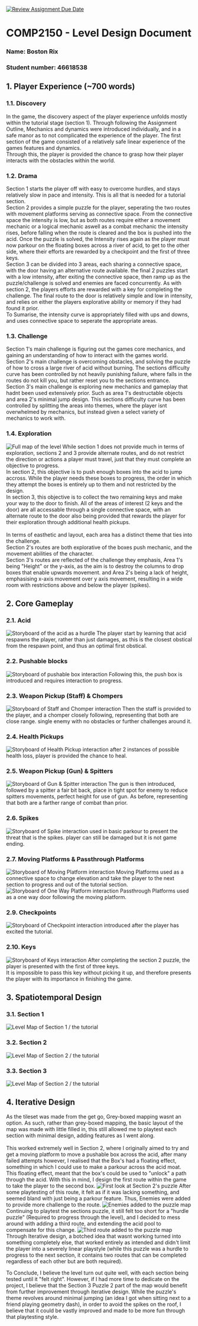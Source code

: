 [![Review Assignment Due Date](https://classroom.github.com/assets/deadline-readme-button-24ddc0f5d75046c5622901739e7c5dd533143b0c8e959d652212380cedb1ea36.svg)](https://classroom.github.com/a/YyUO0xtt)
# COMP2150  - Level Design Document
### Name: Boston Rix
### Student number: 46618538


## 1. Player Experience (~700 words)
### 1.1. Discovery
In the game, the discovery aspect of the player experience unfolds mostly within the tutorial stage (section 1). Through following the Assignment Outline, Mechanics and dynamics were introduced individually, and in a safe manor as to not complicated the experience of the player. The first section of the game consisted of a relatively safe linear experience of the games features and dynamics.<br>
Through this, the player is provided the chance to grasp how their player interacts with the obstacles within the world.

### 1.2. Drama
Section 1 starts the player off with easy to overcome hurdles, and stays relatively slow in pace and intensity. This is all that is needed for a tutorial section. <br>
Section 2 provides a simple puzzle for the player, seperating the two routes with movement platforms serving as connective space. From the connective space the intensity is low, but as both routes require either a movement mechanic or a logical mechanic aswell as a combat mechanic the intensity rises, before falling when the route is cleared and the box is pushed into the acid. Once the puzzle is solved, the Intensity rises again as the player must now parkour on the floating boxes across a river of acid, to get to the other side, where their efforts are rewarded by a checkpoint and the first of three keys.<br>
Section 3 can be divided into 3 areas, each sharing a connective space, with the door having an alternative route available. the final 2 puzzles start with a low intensity, after exiting the connective space, then ramp up as the puzzle/challenge is solved and enemies are faced concurrently. As with section 2, the players efforts are rewarded with a key for completing the challenge.
The final route to the door is relatively simple and low in intensity, and relies on either the players explorative ability or memory if they had found it prior. <br>
To Sumarise, the intensity curve is appropriately filled with ups and downs, and uses connective space to seperate the appropriate areas.

### 1.3. Challenge
Section 1's main challenge is figuring out the games core mechanics, and gaining an understanding of how to interact with the games world. <br>
Section 2's main challenge is overcoming obstacles, and solving the puzzle of how to cross a large river of acid without burning. The sections difficulty curve has been controlled by not heavily punishing failure, where falls in the routes do not kill you, but rather reset you to the sections entrance.<br>
Section 3's main challenge is exploring new mechanics and gameplay that hadnt been used extensively prior. Such as area 1's destructable objects and area 2's minimal jump design. This sections difficulty curve has been controlled by splitting the areas into themes, where the player isnt overwhelmed by mechanics, but instead given a select variety of mechanics to work with. <br>

### 1.4. Exploration
![Full map of the level](DocImages/FullMap.png)
While section 1 does not provide much in terms of exploration, sections 2 and 3 provide alternate routes, and do not restrict the direction or actions a player must travel, just that they must complete an objective to progress. <br>
In section 2, this objective is to push enough boxes into the acid to jump accross. While the player needs these boxes to progress, the order in which they attempt the boxes is entirely up to them and not restricted by the design. <br>
In section 3, this objective is to collect the two remaining keys and make your way to the door to finish. All of the areas of interest (2 keys and the door) are all accessable through a single connective space, with an alternate route to the door also being provided that rewards the player for their exploration through additional health pickups. <br>
<br>
In terms of easthetic and layout, each area has a distinct theme that ties into the challenge. <br>
Section 2's routes are both explorative of the boxes push mechanic, and the movement abilities of the character. <br>
Section 3's routes are reflected of the challenge they emphasis, Area 1's being "Height" or the y-axis, as the aim is to destroy the columns to drop boxes that enable upwards movement. and Area 2's being a lack of height, emphasising x-axis movement over y axis movement, resulting in a wide room with restrictions above and below the player (spikes). <br>


## 2. Core Gameplay
### 2.1. Acid
![Storyboard of the acid as a hurdle](DocImages/acidStory.png)
The player start by learning that acid respawns the player, rather than just damages, as this is the closest obstical from the respawn point, and thus an optimal first obstical.
### 2.2. Pushable blocks
![Storyboard of pushable box interaction](DocImages/Pushable.png)
Following this, the push box is introduced and requires interaction to progress.
### 2.3. Weapon Pickup (Staff) & Chompers
![Storyboard of Staff and Chomper interaction](DocImages/Staff&ChomperStory.png)
Then the staff is provided to the player, and a chomper closely following, representing that both are close range.
single enemy with no obstacles or further challenges around it.
### 2.4. Health Pickups
![Storyboard of Health Pickup interaction](DocImages/HealthStory.png)
after 2 instances of possible health loss, player is provided the chance to heal.
### 2.5. Weapon Pickup (Gun) & Spitters
![Storyboard of Gun & Spitter interaction](DocImages/GunStory.png)
The gun is then introduced, followed by a spitter a fair bit back, place in tight spot for enemy to reduce spitters movements, perfect height for use of gun. As before, representing that both are a farther range of combat than prior.
### 2.6. Spikes
![Storyboard of Spike interaction](DocImages/spikes.png)
used in basic parkour to present the threat that is the spikes. player can still be damaged but it is not game ending.
### 2.7. Moving Platforms & Passthrough Platforms
![Storyboard of Moving Platform interaction](DocImages/MPStory.png)
Moving Platforms used as a connective space to change elevation and take the player to the next section to progress and out of the tutorial section.
![Storyboard of One Way Platform interaction](DocImages/OWPStory.png)
Passthrough Platforms used as a one way door following the moving platform.
### 2.9. Checkpoints
![Storyboard of Checkpoint interaction](DocImages/Checkpoint.png)
introduced after the player has excited the tutorial.
### 2.10. Keys
![Storyboard of Keys interaction](DocImages/Keys.png)
After completing the section 2 puzzle, the player is presented with the first of three keys.<br>
It is impossible to pass this key without picking it up, and therefore presents the player with its importance in finishing the game.

## 3. Spatiotemporal Design
### 3.1. Section 1
![Level Map of Section 1 / the tutorial](DocImages/LevelMapS1.png)
### 3.2. Section 2
![Level Map of Section 2 / the tutorial](DocImages/LevelMapS2.png)
### 3.3. Section 3
![Level Map of Section 2 / the tutorial](DocImages/LevelMapS3.png)

## 4. Iterative Design
As the tileset was made from the get go, Grey-boxed mapping wasnt an option. As such, rather than grey-boxed mapping, the basic layout of the map was made with little filled in, this still allowed me to playtest each section with minimal design, adding features as I went along. <br>  
This worked extremely well in Section 2, where I originally aimed to try and get a moving platform to move a pushable box across the acid, after many failed attempts however, I realised that the Box's had a floating effect, something in which I could use to make a parkour across the acid moat. This floating effect, meant that the box's could be used to "unlock" a path through the acid. With this in mind, I design the first route within the game to take the player to the second box.
![First look at Section 2's puzzle](DocImages/S2P11.png)
After some playtesting of this route, it felt as if it was lacking something, and seemed bland with just being a parkour feature. Thus, Enemies were added to provide more challenge to the route.
![Enemies added to the puzzle map](DocImages/S2P12.png)
Continuing to playtest the sections puzzle, it still felt too short for a "hurdle puzzle" (Required to progress through the level), and I decided to mess around with adding a third route, and extending the acid pool to compensate for this change.
![Third route added to the puzzle map](DocImages/S2P13.png)
Through Iterative design, a botched idea that wasnt working turned into something completely else, that worked entirely as intended and didn't limit the player into a severely linear playstyle (while this puzzle was a hurdle to progress to the next section, it contains two routes that can be completed regardless of each other but are both required). <br>  

To Conclude, I believe the level turn out quite well, with each section being tested until it "felt right". 
However, if I had more time to dedicate on the project, I believe that the Section 3 Puzzle 2 part of the map would benefit from further improvement through iterative design.
While the puzzle's theme revolves around minimal jumping (an idea I got when sitting next to a friend playing geometry dash), in order to avoid the spikes on the roof, I believe that it could be vastly improved and made to be more fun through that playtesting style.